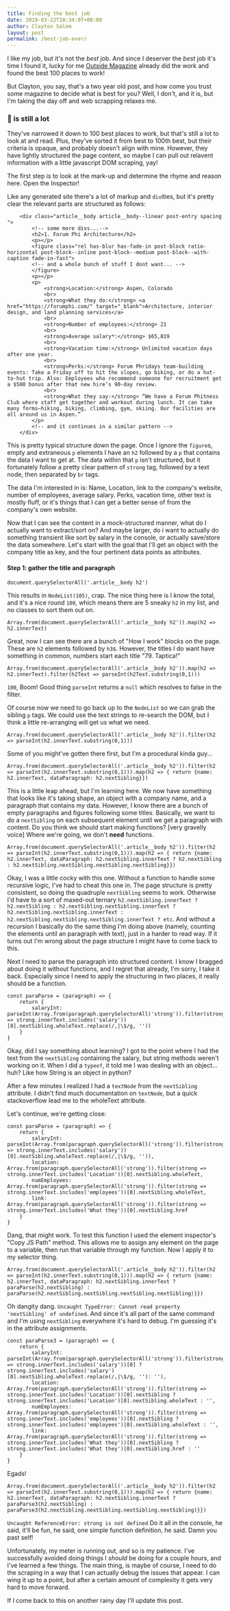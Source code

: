 ```yaml
---
title: Finding the best job
date: 2019-03-22T20:34:07+00:00
author: Clayton Salem
layout: post
permalink: /best-job-ever/
---
```

I like my job, but it's not the *best* job. And since I deserver the *best* job it's time I found it, lucky for me [Outside Magazine](https://www.outsideonline.com/2257551/100-best-places-work-2017) already did the work and found the best 100 places to work!

But Clayton, you say, that's a two year old post, and how come you trust some magazine to decide what is best for you? Well, I don't, and it is, but I'm taking the day off and web scrapping relaxes me.

### 💯 is still a lot
They've narrowed it down to 100 best places to work, but that's still a lot to look at and read. Plus, they've sorted it from best to 100th best, but their criteria is opaque, and probably doesn't align with mine. However, they have lightly structured the page content, so maybe I can pull out relavent information with a little javascript DOM scraping, yay!

The first step is to look at the mark-up and determine the rhyme and reason here. Open the Inspector!

Like any generated site there's a lot of markup and `div`ities, but it's pretty clear the relevant parts are structured as follows:

```
    <div class="article__body article__body--linear post-entry spacing ">
        <!-- some more divs...-->
        <h2>1. Forum Phi Architecture</h2>
        <p></p>
        <figure class="rel has-blur has-fade-in post-block ratio-horizontal post-block--inline post-block--medium post-block--with-caption fade-in-fast">
        <!-- and a whole bunch of stuff I dont want... -->
        </figure>
        <p></p>
        <p>
            <strong>Location:</strong> Aspen, Colorado
            <br>
            <strong>What they do:</strong> <a href="https://forumphi.com/" target="_blank">Architecture, interior design, and land planning services</a>
            <br>
            <strong>Number of employees:</strong> 21
            <br>
            <strong>Average salary*:</strong> $65,819
            <br>
            <strong>Vacation time:</strong> Unlimited vacation days after one year.
            <br>
            <strong>Perks:</strong> Forum Phridays team-building events: Take a Friday off to hit the slopes, go biking, or do a hut-to-hut trip. Also: Employees who recommend someone for recruitment get a $500 bonus after that new hire’s 90-day review.
            <br>
            <strong>What they say:</strong> “We have a Forum Phitness Club where staff get together and workout during lunch. It can take many forms—hiking, biking, climbing, gym, skiing. Our facilities are all around us in Aspen.”
        </p>
        <!-- and it continues in a similar pattern -->
    </div>
```
This is pretty typical structure down the page. Once I ignore the `figure`s, empty and extraneous `p` elements I have an `h2` followed by a `p` that contains the data I want to get at. The data within that `p` isn't structured, but it fortunately follow a pretty clear pattern of `strong` tag, followed by a text node, then separated by `br` tags.

The data I'm interested in is: Name, Location, link to the company's website, number of employees, average salary. Perks, vacation time, other text is mostly fluff, or it's things that I can get a better sense of from the company's own website. 

Now that I can see the content in a mock-structured manner, what do I actually want to extract/sort on? And maybe larger, do i want to actually do something transient like sort by salary in the console, or actually save/store the data somewhere. Let's start with the goal that I'll get an object with the company title as key, and the four pertinent data points as attributes.

#### Step 1: gather the title and paragraph

```
document.querySelectorAll('.article__body h2')
```

This results in `NodeList(105)`, crap. The nice thing here is I *know* the total, and it's a nice round `100`, which means there are 5 sneaky `h2` in my list, and no classes to sort them out on.

```
Array.from(document.querySelectorAll('.article__body h2')).map(h2 => h2.innerText)
```

Great, now I can see there are a bunch of "How I work" blocks on the page. These are `h2` elements followed by `h3`s. However, the titles I do want have something in common, numbers start each title "79. Taptica!"

```
Array.from(document.querySelectorAll('.article__body h2')).map(h2 => h2.innerText).filter(h2Text => parseInt(h2Text.substring(0,1)))
```
`100`, Boom! Good thing `parseInt` returns a `null` which resolves to false in the filter.

Of course now we need to go back up to the `NodeList` so we can grab the sibling `p` tags. We could use the text strings to re-search the DOM, but I think a little re-arranging will get us what we need.

```
Array.from(document.querySelectorAll('.article__body h2')).filter(h2 => parseInt(h2.innerText.substring(0,1)))
```
Some of you might've gotten there first, but I'm a procedural kinda guy...

```
Array.from(document.querySelectorAll('.article__body h2')).filter(h2 => parseInt(h2.innerText.substring(0,1))).map(h2 => { return {name: h2.innerText, dataParagraph: h2.nextSibling}})
```
This is a little leap ahead, but I'm learning here. We now have something that looks like it's taking shape, an object with a company name, and a paragraph that contains my data. However, I know there are a bunch of empty paragraphs and figures following some titles. Basically, we want to do a `nextSibling` on each subsequent element until we get a paragraph with content. Do you think we should start making functions? [very gravelly voice] Where we're going, we don't **need** functions.

```
Array.from(document.querySelectorAll('.article__body h2')).filter(h2 => parseInt(h2.innerText.substring(0,1))).map(h2 => { return {name: h2.innerText, dataParagraph: h2.nextSibling.innerText ? h2.nextSibling : h2.nextSibling.nextSibling.nextSibling.nextSibling}})
```
Okay, I was a little cocky with this one. Without a function to handle some recursive logic, I've had to cheat this one in. The page structure is pretty consistent, so doing the quadruple `nextSibling` seems to work. Otherwise I'd have to a sort of maxed-out ternary `h2.nextSibling.innerText ? h2.nextSibling : h2.nextSibling.nextSibling.innerText ? h2.nextSibling.nextSibling.innerText : h2.nextSibling.nextSibling.nextSibling.innerText ? etc`. And without a recursion I basically do the same thing I'm doing above (namely, counting the elements until an paragraph with text), just in a harder to read way. If it turns out I'm wrong about the page structure I might have to come back to this.

Next I need to parse the paragraph into structured content. I know I bragged about doing it without functions, and I regret that already, I'm sorry, I take it back. Especially since I need to apply the structuring in two places, it really should be a function.
```
const paraParse = (paragraph) => {
    return {
        salaryInt: parseInt(Array.from(paragraph.querySelectorAll('strong')).filter(strong => strong.innerText.includes('salary'))[0].nextSibling.wholeText.replace(/,|\$/g, ''))
    }
}

```
Okay, did I say something about learning? I got to the point where I had the text from the `nextSibling` containing the salary, but string methods weren't working on it. When I did a `typeof`, it told me I was dealing with an object... huh? Like how String is an object in python?

After a few minutes I realized I had a `textNode` from the `nextSibling` attribute. I didn't find much documentation on `textNode`, but a quick stackoverflow lead me to the wholeText attribute.

Let's continue, we're getting close:

```
const paraParse = (paragraph) => {
    return {
        salaryInt: parseInt(Array.from(paragraph.querySelectorAll('strong')).filter(strong => strong.innerText.includes('salary'))[0].nextSibling.wholeText.replace(/,|\$/g, '')),
        location: Array.from(paragraph.querySelectorAll('strong')).filter(strong => strong.innerText.includes('Location'))[0].nextSibling.wholeText,
        numEmployees: Array.from(paragraph.querySelectorAll('strong')).filter(strong => strong.innerText.includes('employees'))[0].nextSibling.wholeText,
        link: Array.from(paragraph.querySelectorAll('strong')).filter(strong => strong.innerText.includes('What they'))[0].nextSibling.href
    }
}
```
Dang, that might work. To test this function I used the element inspector's "Copy JS Path" method. This allows me to assign any element on the page to a variable, then run that variable through my function. Now I apply it to my selector thing.

```
Array.from(document.querySelectorAll('.article__body h2')).filter(h2 => parseInt(h2.innerText.substring(0,1))).map(h2 => { return {name: h2.innerText, dataParagraph: h2.nextSibling.innerText ? paraParse(h2.nextSibling) : paraParse(h2.nextSibling.nextSibling.nextSibling.nextSibling)}})
```

Oh dangity dang. `Uncaught TypeError: Cannot read property 'nextSibling' of undefined`. And since it's all part of the same command and I'm using `nextSibling` everywhere it's hard to debug. I'm guessing it's in the attribute assignments.

```
const paraParse3 = (paragraph) => {
    return {
        salaryInt: parseInt(Array.from(paragraph.querySelectorAll('strong')).filter(strong => strong.innerText.includes('salary'))[0] ? strong.innerText.includes('salary')[0].nextSibling.wholeText.replace(/,|\$/g, ''): ''),
        location: Array.from(paragraph.querySelectorAll('strong')).filter(strong => strong.innerText.includes('Location'))[0].nextSibling ? strong.innerText.includes('Location')[0].nextSibling.wholeText : '',
        numEmployees: Array.from(paragraph.querySelectorAll('strong')).filter(strong => strong.innerText.includes('employees'))[0].nextSibling ? strong.innerText.includes('employees')[0].nextSibling.wholeText : '',
        link: Array.from(paragraph.querySelectorAll('strong')).filter(strong => strong.innerText.includes('What they'))[0].nextSibling ? strong.innerText.includes('What they')[0].nextSibling.href : ''
    }
}
```
Egads!

```
Array.from(document.querySelectorAll('.article__body h2')).filter(h2 => parseInt(h2.innerText.substring(0,1))).map(h2 => { return {name: h2.innerText, dataParagraph: h2.nextSibling.innerText ? paraParse3(h2.nextSibling) : paraParse3(h2.nextSibling.nextSibling.nextSibling.nextSibling)}})
```
`Uncaught ReferenceError: strong is not defined` Do it all in the console, he said, it'll be fun, he said, one simple function definition, he said. Damn you past self!

Unfortunately, my meter is running out, and so is my patience. I've successfully avoided doing things I *should* be doing for a couple hours, and I've learned a few things. The main thing, is maybe of course, I need to do the scraping in a way that I can actually debug the issues that appear. I can wing it up to a point, but after a certain amount of complexity it gets very hard to move forward. 

If I come back to this on another rainy day I'll update this post.